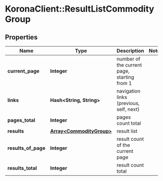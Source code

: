 # KoronaClient::ResultListCommodityGroup

## Properties
Name | Type | Description | Notes
------------ | ------------- | ------------- | -------------
**current_page** | **Integer** | number of the current page, starting from 1 | 
**links** | **Hash&lt;String, String&gt;** | navigation links (previous, self, next) | 
**pages_total** | **Integer** | pages count total | 
**results** | [**Array&lt;CommodityGroup&gt;**](CommodityGroup.md) | result list | 
**results_of_page** | **Integer** | result count of the current page | 
**results_total** | **Integer** | result count total | 


